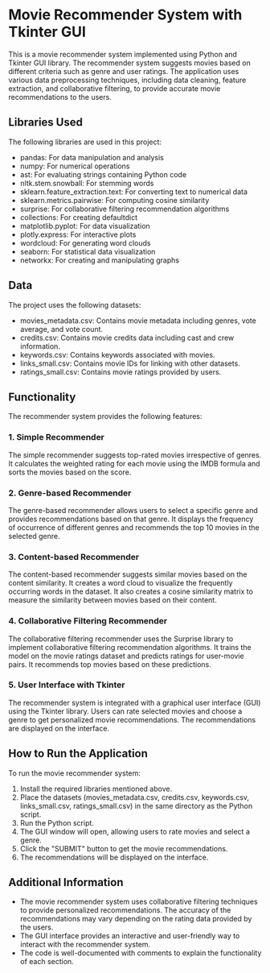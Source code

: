 # Movie Recommender System with Tkinter GUI

This is a movie recommender system implemented using Python and Tkinter GUI library. The recommender system suggests movies based on different criteria such as genre and user ratings. The application uses various data preprocessing techniques, including data cleaning, feature extraction, and collaborative filtering, to provide accurate movie recommendations to the users.

## Libraries Used

The following libraries are used in this project:
- pandas: For data manipulation and analysis
- numpy: For numerical operations
- ast: For evaluating strings containing Python code
- nltk.stem.snowball: For stemming words
- sklearn.feature_extraction.text: For converting text to numerical data
- sklearn.metrics.pairwise: For computing cosine similarity
- surprise: For collaborative filtering recommendation algorithms
- collections: For creating defaultdict
- matplotlib.pyplot: For data visualization
- plotly.express: For interactive plots
- wordcloud: For generating word clouds
- seaborn: For statistical data visualization
- networkx: For creating and manipulating graphs

## Data

The project uses the following datasets:
- movies_metadata.csv: Contains movie metadata including genres, vote average, and vote count.
- credits.csv: Contains movie credits data including cast and crew information.
- keywords.csv: Contains keywords associated with movies.
- links_small.csv: Contains movie IDs for linking with other datasets.
- ratings_small.csv: Contains movie ratings provided by users.

## Functionality

The recommender system provides the following features:

### 1. Simple Recommender

The simple recommender suggests top-rated movies irrespective of genres. It calculates the weighted rating for each movie using the IMDB formula and sorts the movies based on the score.

### 2. Genre-based Recommender

The genre-based recommender allows users to select a specific genre and provides recommendations based on that genre. It displays the frequency of occurrence of different genres and recommends the top 10 movies in the selected genre.

### 3. Content-based Recommender

The content-based recommender suggests similar movies based on the content similarity. It creates a word cloud to visualize the frequently occurring words in the dataset. It also creates a cosine similarity matrix to measure the similarity between movies based on their content.

### 4. Collaborative Filtering Recommender

The collaborative filtering recommender uses the Surprise library to implement collaborative filtering recommendation algorithms. It trains the model on the movie ratings dataset and predicts ratings for user-movie pairs. It recommends top movies based on these predictions.

### 5. User Interface with Tkinter

The recommender system is integrated with a graphical user interface (GUI) using the Tkinter library. Users can rate selected movies and choose a genre to get personalized movie recommendations. The recommendations are displayed on the interface.

## How to Run the Application

To run the movie recommender system:

1. Install the required libraries mentioned above.
2. Place the datasets (movies_metadata.csv, credits.csv, keywords.csv, links_small.csv, ratings_small.csv) in the same directory as the Python script.
3. Run the Python script.
4. The GUI window will open, allowing users to rate movies and select a genre.
5. Click the "SUBMIT" button to get the movie recommendations.
6. The recommendations will be displayed on the interface.

## Additional Information

- The movie recommender system uses collaborative filtering techniques to provide personalized recommendations. The accuracy of the recommendations may vary depending on the rating data provided by the users.
- The GUI interface provides an interactive and user-friendly way to interact with the recommender system.
- The code is well-documented with comments to explain the functionality of each section.


